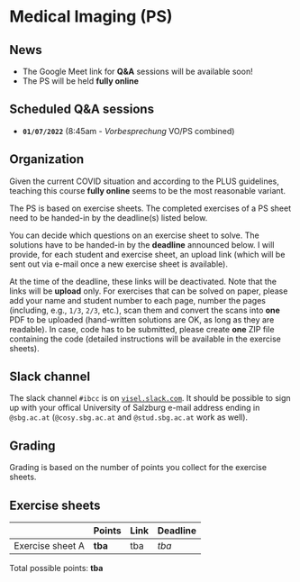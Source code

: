 # Medical Imaging (PS)

## News

- The Google Meet link for **Q&A** sessions will be available soon!
- The PS will be held **fully online**

## Scheduled Q&A sessions

- **`01/07/2022`** (8:45am - *Vorbesprechung* VO/PS combined)

## Organization

Given the current COVID situation and according to the PLUS guidelines, teaching this course **fully online** seems to be the most reasonable variant.

The PS is based on exercise sheets. The completed exercises of a PS sheet need to be handed-in by the deadline(s) listed below.

You can decide which questions on an exercise sheet to solve. The solutions have to be handed-in by the **deadline** announced below. I will provide, for each student and exercise sheet, an upload link (which will be sent out via e-mail once a new exercise sheet is available).

At the time of the deadline, these links will be deactivated. Note that the links will be **upload** only. For exercises that can be solved on paper, please add your name and student number to each page, number the pages (including, e.g., `1/3`, `2/3`, etc.), scan them and convert the scans into **one** PDF to be uploaded (hand-written solutions are OK, as long as they are readable). In case, code has to be submitted, please create **one** ZIP file containing the code (detailed instructions will be available in the exercise sheets).

## Slack channel

The slack channel `#ibcc` is on [`visel.slack.com`](https://visel.slack.com). It should be possible to sign up with your
offical University of Salzburg e-mail address ending in
`@sbg.ac.at` (`@cosy.sbg.ac.at` and `@stud.sbg.ac.at` work as well).

## Grading

Grading is based on the number of points you collect for the exercise sheets.  
 
## Exercise sheets

| | **Points** | **Link** | **Deadline** |
|---|---|---|---|
| Exercise sheet A  | **tba**    | tba | *tba* |    

Total possible points: **tba**
